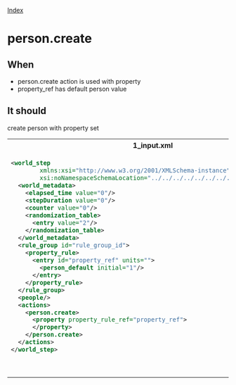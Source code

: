 [Index](./index.md)
# person.create
## When
- person.create action is used with property
- property_ref has default person value

## It should
create person with property set
<table>
<tr>
<th>1_input.xml</th>
<th>2_expected.xml</th>
</tr>
<tr>
<td style="vertical-align:top">
  
```xml
<world_step
        xmlns:xsi="http://www.w3.org/2001/XMLSchema-instance"
        xsi:noNamespaceSchemaLocation="../../../../../../../../world_step.xsd">
  <world_metadata>
    <elapsed_time value="0"/>
    <stepDuration value="0"/>
    <counter value="0"/>
    <randomization_table>
      <entry value="2"/>
    </randomization_table>
  </world_metadata>
  <rule_group id="rule_group_id">
    <property_rule>
      <entry id="property_ref" units="">
        <person_default initial="1"/>
      </entry>
    </property_rule>
  </rule_group>
  <people/>
  <actions>
    <person.create>
      <property property_rule_ref="property_ref">
      </property>
    </person.create>
  </actions>
</world_step>
```
  
</td>
<td style="vertical-align:top">

```xml
<world_step xmlns:xsi="http://www.w3.org/2001/XMLSchema-instance" xsi:noNamespaceSchemaLocation="../../../../../../../../world_step.xsd">
  <world_metadata>
    <elapsed_time value="0"/>
    <stepDuration value="0"/>
    <counter value="1"/>
    <randomization_table>
      <entry value="2"/>
    </randomization_table>
  </world_metadata>
  <rule_group id="rule_group_id">
    <property_rule>
      <entry id="property_ref" units="">
        <person_default initial="1"/>
      </entry>
    </property_rule>
  </rule_group>
  <people>
    <person id="0.0">
      <location x="0" y="0"/>
      <properties>
        <property property_rule_ref="property_ref" value="1"/>
      </properties>
      <inventory/>
      <classifications/>
    </person>
  </people>
  <actions/>
</world_step>
```

</td>
</tr>
</table>
